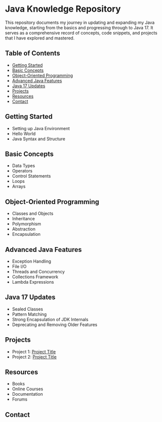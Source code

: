 # Java Knowledge Repository

This repository documents my journey in updating and expanding my Java knowledge, starting from the basics and progressing through to Java 17. It serves as a comprehensive record of concepts, code snippets, and projects that I have explored and mastered.

## Table of Contents

- [Getting Started](#getting-started)
- [Basic Concepts](#basic-concepts)
- [Object-Oriented Programming](#object-oriented-programming)
- [Advanced Java Features](#advanced-java-features)
- [Java 17 Updates](#java-17-updates)
- [Projects](#projects)
- [Resources](#resources)
- [Contact](#contact)

## Getting Started

- Setting up Java Environment
- Hello World
- Java Syntax and Structure

## Basic Concepts

- Data Types
- Operators
- Control Statements
- Loops
- Arrays

## Object-Oriented Programming

- Classes and Objects
- Inheritance
- Polymorphism
- Abstraction
- Encapsulation

## Advanced Java Features

- Exception Handling
- File I/O
- Threads and Concurrency
- Collections Framework
- Lambda Expressions

## Java 17 Updates

- Sealed Classes
- Pattern Matching
- Strong Encapsulation of JDK Internals
- Deprecating and Removing Older Features

## Projects

- Project 1: [Project Title](link-to-project)
- Project 2: [Project Title](link-to-project)

## Resources

- Books
- Online Courses
- Documentation
- Forums

## Contact


